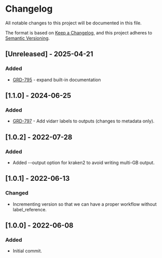 # Changelog
All notable changes to this project will be documented in this file.

The format is based on [Keep a Changelog](https://keepachangelog.com/en/1.0.0/),
and this project adheres to [Semantic Versioning](https://semver.org/spec/v2.0.0.html).

## [Unreleased] - 2025-04-21
### Added
- [GRD-795](https://jira.oicr.on.ca/browse/GRD-795) - expand built-in documentation

## [1.1.0] - 2024-06-25
### Added
- [GRD-797](https://jira.oicr.on.ca/browse/GRD-797) - Add vidarr labels to outputs (changes to metadata only).

## [1.0.2] - 2022-07-28
### Added
- Added --output option for kraken2 to avoid writing multi-GB output.

## [1.0.1] - 2022-06-13
### Changed
- Incrementing version so that we can have a proper workflow without label_reference.

## [1.0.0] - 2022-06-08
### Added
- Initial commit.
